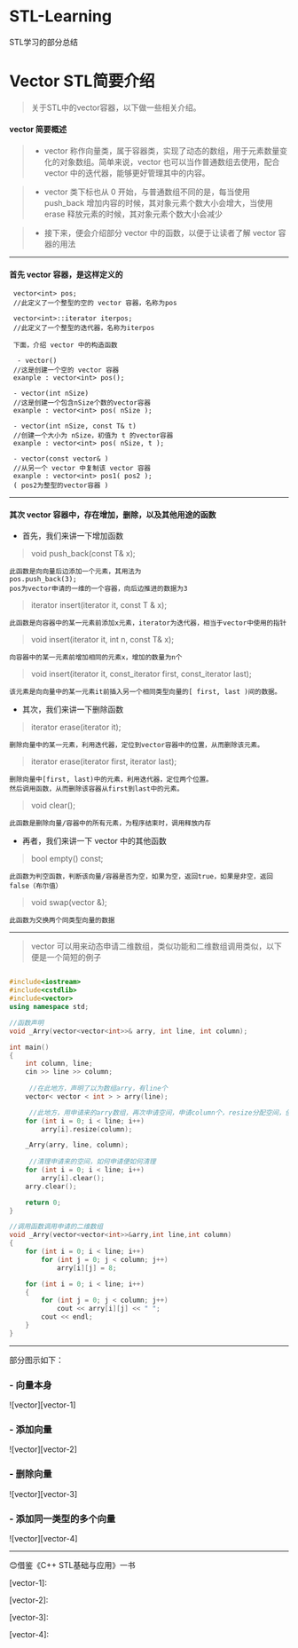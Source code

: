 # STL-Learning
STL学习的部分总结

# Vector STL简要介绍


 > 关于STL中的vector容器，以下做一些相关介绍。

#### vector 简要概述

 >- vector 称作向量类，属于容器类，实现了动态的数组，用于元素数量变化的对象数组。简单来说，vector 也可以当作普通数组去使用，配合 vector 中的迭代器，能够更好管理其中的内容。

 >- vector 类下标也从 0 开始，与普通数组不同的是，每当使用 push_back 增加内容的时候，其对象元素个数大小会增大，当使用 erase 释放元素的时候，其对象元素个数大小会减少

 >- 接下来，便会介绍部分 vector 中的函数，以便于让读者了解 vector 容器的用法

---

####  首先 vector 容器，是这样定义的
     vector<int> pos;
     //此定义了一个整型的空的 vector 容器，名称为pos

     vector<int>::iterator iterpos;
     //此定义了一个整型的迭代器，名称为iterpos

     下面，介绍 vector 中的构造函数
     
      - vector()
     //这是创建一个空的 vector 容器
     exanple : vector<int> pos();

     - vector(int nSize)
     //这是创建一个包含nSize个数的vector容器
     exanple : vector<int> pos( nSize );
     
     - vector(int nSize, const T& t)
     //创建一个大小为 nSize，初值为 t 的vector容器
     exanple : vector<int> pos( nSize, t );

     - vector(const vector& )
     //从另一个 vector 中复制该 vector 容器
     exanple : vector<int> pos1( pos2 );
     ( pos2为整型的vector容器 )

---

#### 其次 vector 容器中，存在增加，删除，以及其他用途的函数

- 首先，我们来讲一下增加函数

> void push_back(const T& x);
    
    此函数是向向量后边添加一个元素，其用法为
    pos.push_back(3);
    pos为vector申请的一维的一个容器，向后边推进的数据为3

> iterator insert(iterator it, const T & x);

    此函数是向容器中的某一元素前添加x元素，iterator为迭代器，相当于vector中使用的指针

> void insert(iterator it, int n, const T& x);

    向容器中的某一元素前增加相同的元素x，增加的数量为n个

> void insert(iterator it, const_iterator first, const_iterator last);

    该元素是向向量中的某一元素it前插入另一个相同类型向量的[ first, last )间的数据。

- 其次，我们来讲一下删除函数
> iterator erase(iterator it);

    删除向量中的某一元素，利用迭代器，定位到vector容器中的位置，从而删除该元素。

> iterator erase(iterator first, iterator last);

    删除向量中[first, last)中的元素，利用迭代器，定位两个位置。
    然后调用函数，从而删除该容器从first到last中的元素。

> void clear();

    此函数是删除向量/容器中的所有元素，为程序结束时，调用释放内存


- 再者，我们来讲一下 vector 中的其他函数

> bool empty() const;

    此函数为判空函数，判断该向量/容器是否为空，如果为空，返回true，如果是非空，返回false（布尔值）

> void swap(vector &);

    此函数为交换两个同类型向量的数据


---
> vector 可以用来动态申请二维数组，类似功能和二维数组调用类似，以下便是一个简短的例子

```C++

#include<iostream>
#include<cstdlib>
#include<vector>
using namespace std;

//函数声明
void _Arry(vector<vector<int>>& arry, int line, int column);

int main()
{
	int column, line;
	cin >> line >> column;
    
     //在此地方，声明了以为数组arry，有line个
	vector< vector < int > > arry(line);

     //此地方，用申请来的arry数组，再次申请空间，申请column个，resize分配空间，创建对象
	for (int i = 0; i < line; i++)
		arry[i].resize(column);

	_Arry(arry, line, column);
	
     //清理申请来的空间，如何申请便如何清理
	for (int i = 0; i < line; i++)
		arry[i].clear();
	arry.clear();

	return 0;
}

//调用函数调用申请的二维数组
void _Arry(vector<vector<int>>&arry,int line,int column)
{
	for (int i = 0; i < line; i++)
		for (int j = 0; j < column; j++)
			arry[i][j] = 8;

	for (int i = 0; i < line; i++)
	{
		for (int j = 0; j < column; j++)
			cout << arry[i][j] << " ";
		cout << endl;
	}
}

```
---

部分图示如下：

### - 向量本身

![vector][vector-1]

### - 添加向量

![vector][vector-2]

### - 删除向量

![vector][vector-3]

### - 添加同一类型的多个向量

![vector][vector-4]


---

<div class="footer">

   😊借鉴《C++ STL基础与应用》一书

</div>


[vector-1]:

[vector-2]:

[vector-3]:

[vector-4]:

